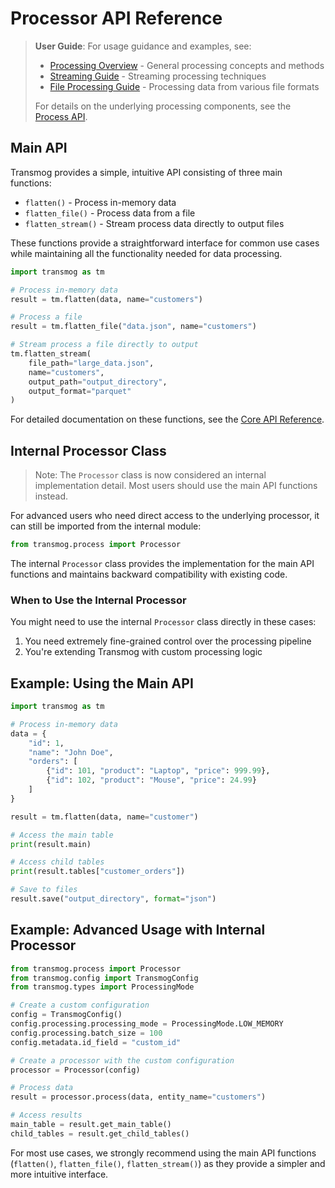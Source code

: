 # Processor API Reference

> **User Guide**: For usage guidance and examples, see:
>
> - [Processing Overview](../user/processing/processing-overview.md) - General processing concepts and methods
> - [Streaming Guide](../user/advanced/streaming.md) - Streaming processing techniques
> - [File Processing Guide](../user/processing/file-processing.md) - Processing data from various file formats
>
> For details on the underlying processing components, see the [Process API](process.md).

## Main API

Transmog provides a simple, intuitive API consisting of three main functions:

- `flatten()` - Process in-memory data
- `flatten_file()` - Process data from a file
- `flatten_stream()` - Stream process data directly to output files

These functions provide a straightforward interface for common use cases while maintaining all the functionality needed for data processing.

```python
import transmog as tm

# Process in-memory data
result = tm.flatten(data, name="customers")

# Process a file
result = tm.flatten_file("data.json", name="customers")

# Stream process a file directly to output
tm.flatten_stream(
    file_path="large_data.json",
    name="customers",
    output_path="output_directory",
    output_format="parquet"
)
```

For detailed documentation on these functions, see the [Core API Reference](core.md).

## Internal Processor Class

> Note: The `Processor` class is now considered an internal implementation detail. Most users should use the main API functions instead.

For advanced users who need direct access to the underlying processor, it can still be imported from the internal module:

```python
from transmog.process import Processor
```

The internal `Processor` class provides the implementation for the main API functions and maintains backward compatibility with existing code.

### When to Use the Internal Processor

You might need to use the internal `Processor` class directly in these cases:

1. You need extremely fine-grained control over the processing pipeline
2. You're extending Transmog with custom processing logic

## Example: Using the Main API

```python
import transmog as tm

# Process in-memory data
data = {
    "id": 1,
    "name": "John Doe",
    "orders": [
        {"id": 101, "product": "Laptop", "price": 999.99},
        {"id": 102, "product": "Mouse", "price": 24.99}
    ]
}

result = tm.flatten(data, name="customer")

# Access the main table
print(result.main)

# Access child tables
print(result.tables["customer_orders"])

# Save to files
result.save("output_directory", format="json")
```

## Example: Advanced Usage with Internal Processor

```python
from transmog.process import Processor
from transmog.config import TransmogConfig
from transmog.types import ProcessingMode

# Create a custom configuration
config = TransmogConfig()
config.processing.processing_mode = ProcessingMode.LOW_MEMORY
config.processing.batch_size = 100
config.metadata.id_field = "custom_id"

# Create a processor with the custom configuration
processor = Processor(config)

# Process data
result = processor.process(data, entity_name="customers")

# Access results
main_table = result.get_main_table()
child_tables = result.get_child_tables()
```

For most use cases, we strongly recommend using the main API functions (`flatten()`, `flatten_file()`, `flatten_stream()`) as they provide a simpler and more intuitive interface.
